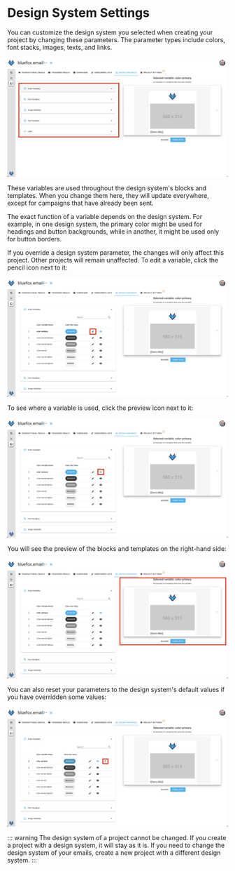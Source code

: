 # Design System Settings

You can customize the design system you selected when creating your project by changing these parameters. The parameter types include colors, font stacks, images, texts, and links.

![A screenshot of a project's design system settings section.](./project-design-variables.png)

These variables are used throughout the design system's blocks and templates. When you change them here, they will update everywhere, except for campaigns that have already been sent.

The exact function of a variable depends on the design system. For example, in one design system, the primary color might be used for headings and button backgrounds, while in another, it might be used only for button borders.

If you override a design system parameter, the changes will only affect this project. Other projects will remain unaffected. To edit a variable, click the pencil icon next to it:

![A screenshot of a project's design system settings section - edit icon highlighted.](./project-design-variables-edit-button.png)

To see where a variable is used, click the preview icon next to it:

![A screenshot of a project's design system settings section - preview icon highlighted.](./project-design-variables-preview-button.png)

You will see the preview of the blocks and templates on the right-hand side:

![A screenshot of a project's design system settings section - preview highlighted.](./project-design-variables-preview.png)

You can also reset your parameters to the design system's default values if you have overridden some values:

![A screenshot of a project's design system settings section - reset highlighted.](./project-design-variables-reset-button.png)

::: warning
The design system of a project cannot be changed. If you create a project with a design system, it will stay as it is. If you need to change the design system of your emails, create a new project with a different design system.
:::
